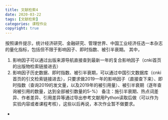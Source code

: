 ```yaml
---
title: 文献检索4
date: 2020-03-22
tags: [文献检索]
categories: 课程作业
copyright: true
---
```

按照课件提示，统计经济研究、金融研究、管理世界、中国工业经济任选一本杂志的量化指标，包括但不限于影响因子、即时指数、被引半衰期。
其中，
1. 影响因子可以通过出版来源导航直接查到最新一年的复合影响因子（cnki首页的出版物检索链接进去）
2. 影响因子历史数据、即时指数、被引半衰期，可以通过中国引文数据库（cnki首页的引文检索链接进去），只要求做2019一年的影响因子（直接查下来）、即时指数（查询2019的发文量，以及2019年的被引用量）、被引半衰期（逐年查询被引用的数量，达到全部被引数量的5-%）
备注：施引半衰期、热点词差异、作者差异、引用差异等通过导出参考文献用Python读取后做（可以作为实验内容或者课程考核），这些以后再说，本次作业暂不做要求。

- 